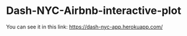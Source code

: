 # Dash-NYC-Airbnb-interactive-plot

You can see it in this link: https://dash-nyc-app.herokuapp.com/
